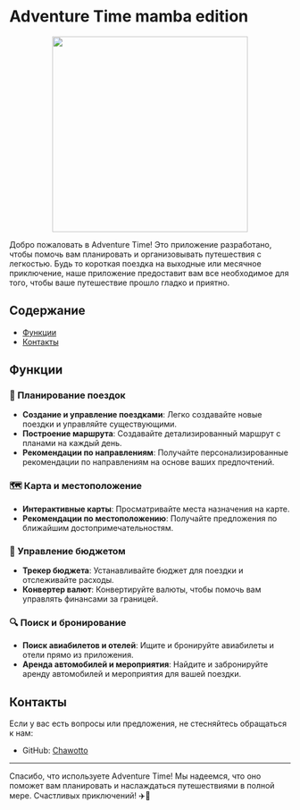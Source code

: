 # Adventure Time mamba edition

<p align="center">
  <img width="350" height="350" src="https://i.postimg.cc/hvvMnM5V/photo-2025-02-15-20-15-00.jpg">
</p>

Добро пожаловать в Adventure Time! Это приложение разработано, чтобы помочь вам планировать и организовывать путешествия с легкостью. Будь то короткая поездка на выходные или месячное приключение, наше приложение предоставит вам все необходимое для того, чтобы ваше путешествие прошло гладко и приятно.

## Содержание

- [Функции](#функции)
- [Контакты](#контакты)

## Функции

### 🌟 Планирование поездок
- **Создание и управление поездками**: Легко создавайте новые поездки и управляйте существующими.
- **Построение маршрута**: Создавайте детализированный маршрут с планами на каждый день.
- **Рекомендации по направлениям**: Получайте персонализированные рекомендации по направлениям на основе ваших предпочтений.

### 🗺️ Карта и местоположение
- **Интерактивные карты**: Просматривайте места назначения на карте.
- **Рекомендации по местоположению**: Получайте предложения по ближайшим достопримечательностям.

### 💼 Управление бюджетом
- **Трекер бюджета**: Устанавливайте бюджет для поездки и отслеживайте расходы.
- **Конвертер валют**: Конвертируйте валюты, чтобы помочь вам управлять финансами за границей.

### 🔍 Поиск и бронирование
- **Поиск авиабилетов и отелей**: Ищите и бронируйте авиабилеты и отели прямо из приложения.
- **Аренда автомобилей и мероприятия**: Найдите и забронируйте аренду автомобилей и мероприятия для вашей поездки.

## Контакты

Если у вас есть вопросы или предложения, не стесняйтесь обращаться к нам:

- GitHub: [Chawotto](https://github.com/Chawotto)

---

Спасибо, что используете Adventure Time! Мы надеемся, что оно поможет вам планировать и наслаждаться путешествиями в полной мере. Счастливых приключений! ✈️🌴

